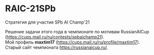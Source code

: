 # RAIC-21SPb
Стратегия для участия SPb AI Champ'21  

Решение задачи этого года в чемпионате по мотивам RussianAICup (https://cups.mail.ru/ru/contests/spbaichamp21).  
Мой профиль **maxtim17** (https://cups.mail.ru/ru/profile/maxtim17).  
Старый сайт чемпионата https://russianaicup.ru/.
